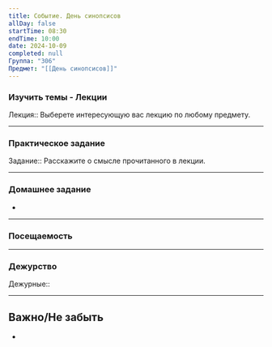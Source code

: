 ```yaml
---
title: Событие. День синопсисов
allDay: false
startTime: 08:30
endTime: 10:00
date: 2024-10-09
completed: null
Группа: "306"
Предмет: "[[День синопсисов]]"
---
```

### Изучить темы - Лекции

Лекция:: Выберете интересующую вас лекцию по любому предмету.

---
### Практическое задание

Задание:: Расскажите о смысле прочитанного в лекции.

---
### Домашнее задание

- 

---
### Посещаемость



---
### Дежурство

Дежурные:: 

---
## Важно/Не забыть

- 